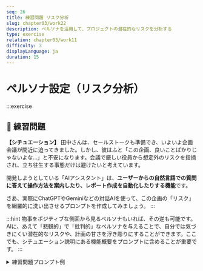 ```yaml
---
seq: 26
title: 練習問題 リスク分析
slug: chapter03/work22
description: ペルソナを活用して、プロジェクトの潜在的なリスクを分析する
type: exercise
relation: chapter03/work11
difficulty: 3
displayLanguage: ja
duration: 15
---
```


# ペルソナ設定（リスク分析）

:::exercise
## 📝 練習問題
**【シチュエーション】**
田中さんは、セールストークも準備でき、いよいよ企画会議が間近に迫ってきました。しかし、彼はふと「この企画、良いことばかりじゃないよな…」と不安になります。会議で厳しい役員から想定外のリスクを指摘され、立ち往生する事態だけは避けたいと考えています。

開発しようとしている「AIアシスタント」は、**ユーザーからの自然言語での質問に答えて操作方法を案内したり、レポート作成を自動化したりする機能**です。

さあ、実際にChatGPTやGeminiなどの対話AIを使って、この企画の「リスク」を網羅的に洗い出させるプロンプトを作成してみましょう。
:::

:::hint
物事をポジティブな側面から見るペルソナもいれば、その逆も可能です。AIに、あえて「悲観的」で「批判的」なペルソナを与えることで、自分では気づきにくい潜在的なリスクや、計画の甘さを浮き彫りにすることができます。ここでも、シチュエーション説明にある機能概要をプロンプトに含めることが重要です。
:::

<details>
<summary>練習問題プロンプト例</summary>
```
あなたは、常に最悪の事態を想定する、非常に優秀で悲観的なリスク管理の専門家です。
現在、我々が企画している新機能「AIアシスタント」について、考えられるビジネス上のリスクを、厳しい視点から3つ指摘してください。

# 新機能「AIアシスタント」の概要
- ユーザーが自然言語で質問すると、アプリケーションの操作方法や最適な機能などを対話形式で教えてくれる。
- 複雑なレポート作成なども、AIに指示するだけで自動で実行してくれる。
```

### AI回答出力例
（AIによる回答のイメージ）
```
お話、拝聴いたしました。この「AIアシスタント」機能は、表面的には非常に魅力的で夢のある企画に見えます。しかし、私の仕事は最悪の事態を想定することです。その視点から、この新機能がビジネスに与えうる、最も深刻なリスクを3点指摘させていただきます。

1. 信頼性崩壊によるブランド毀損リスク
ユーザーの質問に対し、AIアシスタントが誤った回答や不正確な操作方法を提示する可能性は常に存在します。特に、内部データに基づいて「最適な機能」を提案する際や、複雑なレポートを自動生成する際に、AIが**幻覚（ハルシネーション）**を起こしたり、学習データの偏りから不適切な結果を出力したりするリスクは無視できません。

もし、AIの誤った指示通りにユーザーが操作してデータが破損したり、致命的なミスを犯したりした場合、その責任は誰が負うのでしょうか。結果として、「このAIは信用できない」という不信感が、機能単体の問題を超えて、SaaSプロダクト全体の信頼性崩壊へとつながります。一度失ったブランドイメージを取り戻すには、膨大な時間とコストがかかります。

2. 運用コストの肥大化と収益性の破綻リスク
AIアシスタントは、単に開発して終わりではありません。裏側で稼働させるためのLLM（大規模言語モデル）のAPI利用料は、ユーザーの利用量に比例して青天井に増大します。また、サービス開始後も、誤った回答を修正するためのファインチューニング、新たなユースケースに対応するためのモデル更新、ユーザーからの問い合わせ対応など、想像以上の運用コストが発生します。

さらに、この機能を無料で提供した場合、ユーザーの利用が増えるほど赤字が膨らむという最悪の構造に陥ります。仮に有料にしても、コストを回収できるほどの課金モデルを構築できなければ、単なるコストセンターとなり、事業全体の収益性を圧迫しかねません。

3. ユーザーの思考停止とプロダクト価値の低下リスク
AIアシスタントは便利さを提供しますが、その一方で、ユーザーは思考停止に陥る危険性を孕んでいます。「AIに聞けば何でも解決する」という安易な依存が生まれると、ユーザー自身がプロダクトの機能や本質的な価値を深く理解しようとしなくなります。

本来、アプリケーションの奥深さを知ることで生まれるはずの新たな活用方法や、より高度な操作への探求心が失われれば、それは長期的なプロダクトの成長阻害要因となります。単なる「便利機能」で終わってしまい、ユーザーが他のプロダクトに簡単に乗り換えてしまう可能性が高まるのです。これは、プロダクトのロイヤリティを自ら低下させるという、皮肉な結果を招きかねません。
```
</details>


